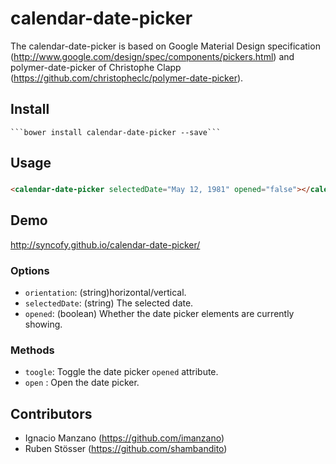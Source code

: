 calendar-date-picker
=========================

The calendar-date-picker is based on Google Material Design specification (http://www.google.com/design/spec/components/pickers.html) and polymer-date-picker of Christophe Clapp (https://github.com/christopheclc/polymer-date-picker).
## Install

	```bower install calendar-date-picker --save```

## Usage
###
```html
<calendar-date-picker selectedDate="May 12, 1981" opened="false"></calendar-date-picker>
```

## Demo
http://syncofy.github.io/calendar-date-picker/

### Options
* `orientation`: (string)horizontal/vertical.
* `selectedDate`: (string) The selected date.
* `opened`: (boolean) Whether the date picker elements are currently showing.

### Methods
* `toogle`: Toggle the date picker `opened` attribute.
* `open` : Open the date picker.

## Contributors
- Ignacio Manzano (https://github.com/imanzano)
- Ruben Stösser (https://github.com/shambandito)
